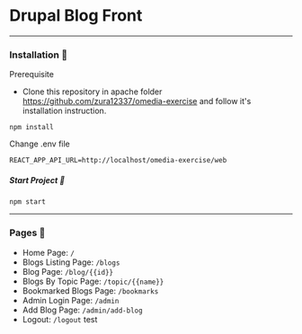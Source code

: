 # Drupal Blog Front
---

### Installation 🚀

Prerequisite
- Clone this repository in apache folder https://github.com/zura12337/omedia-exercise and follow it's installation instruction.


`npm install`

Change .env file

`REACT_APP_API_URL=http://localhost/omedia-exercise/web`


##### Start Project 🏁
`npm start`

---

### Pages 📄
- Home Page: `/` 
- Blogs Listing Page: `/blogs`
- Blog Page: `/blog/{{id}}`
- Blogs By Topic Page: `/topic/{{name}}`
- Bookmarked Blogs Page: `/bookmarks`
- Admin Login Page: `/admin`
- Add Blog Page: `/admin/add-blog`
- Logout: `/logout`
test
